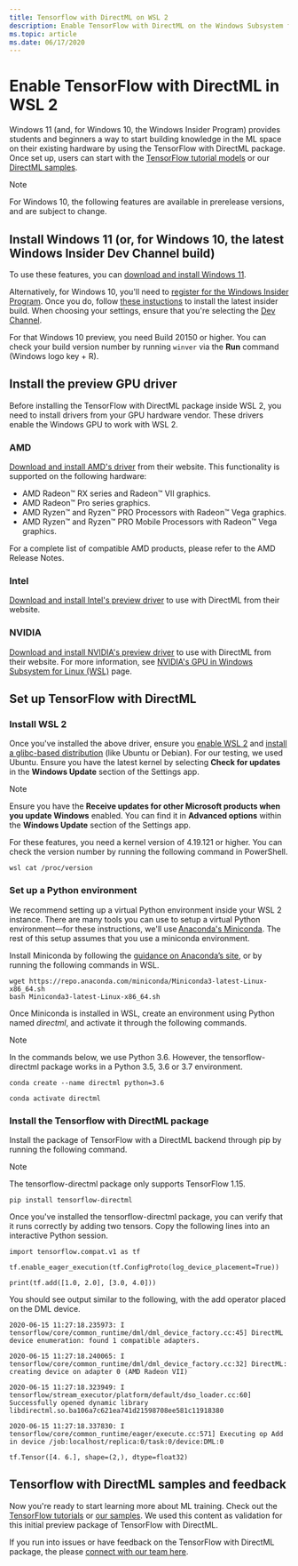 ```yaml
---
title: Tensorflow with DirectML on WSL 2
description: Enable TensorFlow with DirectML on the Windows Subsystem for Linux
ms.topic: article
ms.date: 06/17/2020
---
```


# Enable TensorFlow with DirectML in WSL 2

Windows 11 (and, for Windows 10, the Windows Insider Program) provides students and beginners a way to start building knowledge in the ML space on their existing hardware by using the TensorFlow with DirectML package. Once set up, users can start with the [TensorFlow tutorial models](https://github.com/tensorflow/docs/tree/master/site/en/r1/tutorials) or our [DirectML samples](https://github.com/microsoft/DirectML). 

> [!NOTE]
> For Windows 10, the following features are available in prerelease versions, and are subject to change.

## Install Windows 11 (or, for Windows 10, the latest Windows Insider Dev Channel build)

To use these features, you can [download and install Windows 11](/software-download/windows11).

Alternatively, for Windows 10, you'll need to [register for the Windows Insider Program](https://insider.windows.com/getting-started/#register). Once you do, follow [these instuctions](https://insider.windows.com/getting-started/#install) to install the latest insider build. When choosing your settings, ensure that you're selecting the [Dev Channel](/windows-insider/flight-hub/#active-development-builds-of-windows-10). 

For that Windows 10 preview, you need Build 20150 or higher. You can check your build version number by running `winver` via the **Run** command (Windows logo key + R).

## Install the preview GPU driver 

Before installing the TensorFlow with DirectML package inside WSL 2, you need to install drivers from your GPU hardware vendor. These drivers enable the Windows GPU to work with WSL 2.

### AMD 

[Download and install AMD's driver](https://www.amd.com/en/support) from their website. This functionality is supported on the following hardware: 

* AMD Radeon™ RX series and Radeon™ VII graphics. 
* AMD Radeon™ Pro series graphics. 
* AMD Ryzen™ and Ryzen™ PRO Processors with Radeon™ Vega graphics. 
* AMD Ryzen™ and Ryzen™ PRO Mobile Processors with Radeon™ Vega graphics. 

For a complete list of compatible AMD products, please refer to the AMD Release Notes. 

### Intel 

[Download and install Intel's preview driver](https://www.intel.com/content/www/us/en/download/19387/intel-graphics-beta-windows-10-dch-drivers.html) to use with DirectML from their website. 

### NVIDIA 

[Download and install NVIDIA's preview driver](https://developer.nvidia.com/cuda/wsl/download) to use with DirectML from their website. For more information, see [NVIDIA's GPU in Windows Subsystem for Linux (WSL)](https://developer.nvidia.com/cuda/wsl) page.

## Set up TensorFlow with DirectML 

### Install WSL 2 

Once you've installed the above driver, ensure you [enable WSL 2](/windows/wsl/install-win10) and [install a glibc-based distribution](/windows/wsl/install-win10#install-your-linux-distribution-of-choice) (like Ubuntu or Debian). For our testing, we used Ubuntu. Ensure you have the latest kernel by selecting **Check for updates** in the **Windows Update** section of the Settings app. 

> [!NOTE]
> Ensure you have the **Receive updates for other Microsoft products when you update Windows** enabled. You can find it in **Advanced options** within the **Windows Update** section of the Settings app. 

For these features, you need a kernel version of 4.19.121 or higher. You can check the version number by running the following command in PowerShell. 

```
wsl cat /proc/version
```

### Set up a Python environment 

We recommend setting up a virtual Python environment inside your WSL 2 instance. There are many tools you can use to setup a virtual Python environment&mdash;for these instructions, we'll use [Anaconda's Miniconda](https://docs.conda.io/en/latest/miniconda.html). The rest of this setup assumes that you use a miniconda environment. 

Install Miniconda by following the [guidance on Anaconda’s site](https://conda.io/projects/conda/en/latest/user-guide/install/index.html), or by running the following commands in WSL. 

```
wget https://repo.anaconda.com/miniconda/Miniconda3-latest-Linux-x86_64.sh 
bash Miniconda3-latest-Linux-x86_64.sh 
```

Once Miniconda is installed in WSL, create an environment using Python named *directml*, and activate it through the following commands. 

> [!NOTE]
> In the commands below, we use Python 3.6. However, the tensorflow-directml package works in a Python 3.5, 3.6 or 3.7 environment. 

```
conda create --name directml python=3.6 

conda activate directml 
```

### Install the Tensorflow with DirectML package 

Install the package of TensorFlow with a DirectML backend through pip by running the following command.

> [!NOTE]
> The tensorflow-directml package only supports TensorFlow 1.15. 

```
pip install tensorflow-directml
```

Once you've installed the tensorflow-directml package, you can verify that it runs correctly by adding two tensors. Copy the following lines into an interactive Python session. 

```
import tensorflow.compat.v1 as tf 

tf.enable_eager_execution(tf.ConfigProto(log_device_placement=True)) 

print(tf.add([1.0, 2.0], [3.0, 4.0])) 
```

You should see output similar to the following, with the add operator placed on the DML device. 

```
2020-06-15 11:27:18.235973: I tensorflow/core/common_runtime/dml/dml_device_factory.cc:45] DirectML device enumeration: found 1 compatible adapters. 

2020-06-15 11:27:18.240065: I tensorflow/core/common_runtime/dml/dml_device_factory.cc:32] DirectML: creating device on adapter 0 (AMD Radeon VII) 

2020-06-15 11:27:18.323949: I tensorflow/stream_executor/platform/default/dso_loader.cc:60] Successfully opened dynamic library libdirectml.so.ba106a7c621ea741d21598708ee581c11918380 

2020-06-15 11:27:18.337830: I tensorflow/core/common_runtime/eager/execute.cc:571] Executing op Add in device /job:localhost/replica:0/task:0/device:DML:0 

tf.Tensor([4. 6.], shape=(2,), dtype=float32) 
```

## Tensorflow with DirectML samples and feedback 

Now you're ready to start learning more about ML training. Check out the [TensorFlow tutorials](https://github.com/tensorflow/docs/tree/master/site/en/r1/tutorials) or [our samples](https://github.com/microsoft/DirectML). We used this content as validation for this initial preview package of TensorFlow with DirectML. 

If you run into issues or have feedback on the TensorFlow with DirectML package, the please [connect with our team here](https://github.com/microsoft/DirectML/issues).
